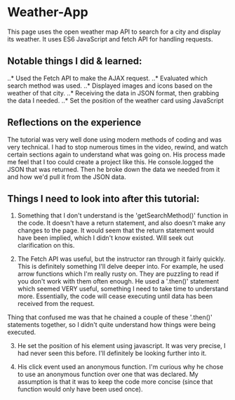 # Weather-App
This page uses the open weather map API to search for a city and display its weather. It uses ES6 JavaScript and fetch API for handling requests.

## Notable things I did & learned: 
..* Used the Fetch API to make the AJAX request.
..* Evaluated which search method was used.
..* Displayed images and icons based on the weather of that city. 
..* Receiving the data in JSON format, then grabbing the data I needed. 
..* Set the position of the weather card using JavaScript

## Reflections on the experience
The tutorial was very well done using modern methods of coding and was very technical. I had to stop numerous times in the video, rewind, and watch certain sections again to understand what was going on. His process made me feel that I too could create a project like this. He console.logged the JSON that was returned. Then he broke down the data we needed from it and how we'd pull it from the JSON data. 

## Things I need to look into after this tutorial:
1. Something that I don't understand is the 'getSearchMethod()' function in the code. It doesn't have a return statement, and also doesn't make any changes to the page. It would seem that the return statement would have been implied, which I didn't know existed. Will seek out clarification on this. 

2. The Fetch API was useful, but the instructor ran through it fairly quickly. This is definitely something I'll delve deeper into. For example, he used arrow functions which I'm really rusty on. They are puzzling to read if you don't work with them often enough. He used a '.then()' statement which seemed VERY useful, something I need to take time to understand more. Essentially, the code will cease executing until data has been received from the request. 

Thing that confused me was that he chained a couple of these '.then()' statements together, so I didn't quite understand how things were being executed. 

3. He set the position of his element using javascript. It was very precise, I had never seen this before. I'll definitely be looking further into it. 

4. His click event used an anonymous function. I'm curious why he chose to use an anonymous function over one that was declared. My assumption is that it was to keep the code more concise (since that function would only have been used once). 
